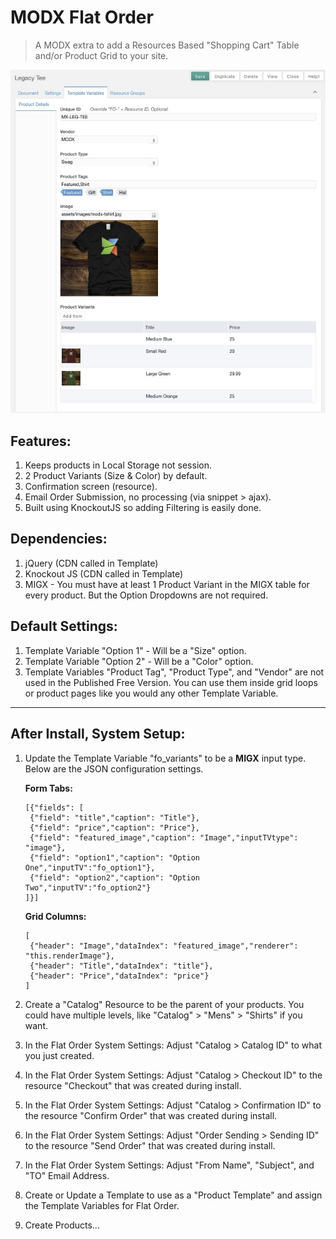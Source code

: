 # MODX Flat Order

> A MODX extra to add a Resources Based "Shopping Cart" Table and/or Product Grid to your site.

![screenshot](flat-order-screenshot.jpeg)

## Features:
1. Keeps products in Local Storage not session.
2. 2 Product Variants (Size & Color) by default.
3. Confirmation screen (resource).
4. Email Order Submission, no processing (via snippet > ajax).
5. Built using KnockoutJS so adding Filtering is easily done.

## Dependencies:
1. jQuery (CDN called in Template)
2. Knockout JS (CDN called in Template)
3. MIGX - You must have at least 1 Product Variant in the MIGX table for every product. But the Option Dropdowns are not required.

## Default Settings:
1. Template Variable "Option 1" - Will be a "Size" option.
2. Template Variable "Option 2" - Will be a "Color" option.
3. Template Variables "Product Tag", "Product Type", and "Vendor" are not used in the Published Free Version. You can use them inside grid loops or product pages like you would any other Template Variable.

____

## After Install, System Setup:

1. Update the Template Variable "fo_variants" to be a **MIGX** input type. Below are the JSON configuration settings.

   **Form Tabs:**
   ```
   [{"fields": [
    {"field": "title","caption": "Title"},
    {"field": "price","caption": "Price"},
    {"field": "featured_image","caption": "Image","inputTVtype": "image"},
    {"field": "option1","caption": "Option One","inputTV":"fo_option1"},
    {"field": "option2","caption": "Option Two","inputTV":"fo_option2"}
   ]}]
   ```

   **Grid Columns:**
   ```
   [
    {"header": "Image","dataIndex": "featured_image","renderer": "this.renderImage"},
    {"header": "Title","dataIndex": "title"},
    {"header": "Price","dataIndex": "price"}
   ]
   ```
2. Create a "Catalog" Resource to be the parent of your products. You could have multiple levels, like "Catalog" > "Mens" > "Shirts" if you want.
3. In the Flat Order System Settings: Adjust "Catalog > Catalog ID" to what you just created.
4. In the Flat Order System Settings: Adjust "Catalog > Checkout ID" to the resource "Checkout" that was created during install.
5. In the Flat Order System Settings: Adjust "Catalog > Confirmation ID" to the resource "Confirm Order" that was created during install.
6. In the Flat Order System Settings: Adjust "Order Sending > Sending ID" to the resource "Send Order" that was created during install.
7. In the Flat Order System Settings: Adjust "From Name", "Subject", and "TO" Email Address.
8. Create or Update a Template to use as a "Product Template" and assign the Template Variables for Flat Order.
9. Create Products...
